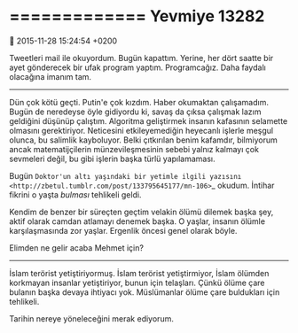 =============
Yevmiye 13282
=============

:date: 2015-11-28 15:24:54 +0200

Tweetleri mail ile okuyordum. Bugün kapattım. Yerine, her dört saatte bir ayet
gönderecek bir ufak program yaptım. Programcağız. Daha faydalı olacağına imanım
tam.

------

Dün çok kötü geçti. Putin'e çok kızdım. Haber okumaktan çalışamadım. Bugün de
neredeyse öyle gidiyordu ki, savaş da çıksa çalışmak lazım geldiğini düşünüp
çalıştım. Algoritma geliştirmek insanın kafasının selamette olmasını
gerektiriyor. Neticesini etkileyemediğin heyecanlı işlerle meşgul olunca, bu
salimlik kayboluyor. Belki çıtkırılan benim kafamdır, bilmiyorum ancak
matematijçilerin münzevileşmesinin sebebi yalnız kalmayı çok sevmeleri değil, bu
gibi işlerin başka türlü yapılamaması.

Bugün `Doktor'un altı yaşındaki bir yetimle ilgili yazısını
<http://zbetul.tumblr.com/post/133795645177/mn-106>`_ okudum. İntihar fikrini o
yaşta *bulması* tehlikeli geldi. 

Kendim de benzer bir süreçten geçtim velakin ölümü dilemek başka şey, aktif
olarak camdan atlamayı denemek başka. O yaşlar, insanın ölümle karşılaşmasında
zor yaşlar. Ergenlik öncesi genel olarak böyle.

Elimden ne gelir acaba Mehmet için?

------

İslam terörist yetiştiriyormuş. İslam terörist yetiştirmiyor, İslam ölümden
korkmayan insanlar yetiştiriyor, bunun için telaşları. Çünkü ölüme çare bulanın
başka devaya ihtiyacı yok. Müslümanlar ölüme çare buldukları için tehlikeli.

Tarihin nereye yöneleceğini merak ediyorum.

